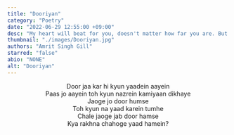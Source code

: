```yaml
---
title: "Dooriyan"
category: "Poetry"
date: "2022-06-29 12:55:00 +09:00"
desc: "My heart will beat for you, doesn't matter how far you are. But will you even remember me when you will leave me alone?"
thumbnail: "./images/Dooriyan.jpg"
authors: "Amrit Singh Gill"
starred: "false"
abio: "NONE"
alt: "Dooriyan"
---
```


<p style="text-align: center;align:center;">
Door jaa kar hi kyun yaadein aayein <br>
Paas jo aayein toh kyun nazrein kamiyaan dikhaye <br>
Jaoge jo door humse <br>
Toh kyun na yaad karein tumhe <br>
Chale jaoge jab door hamse <br>
Kya rakhna chahoge yaad hamein? <br>
</p>
